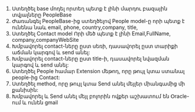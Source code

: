 1. Ստեղծել base մոդել որտեղ պետք է լինի մարդու բազային տվյալները PeopleBase <br>
2. Ժառանգել PeopleBase-ից ստեղծելով People model-ը որի պետք է ունենա նաև email, phone, country,company, title, <br>
3. Ստեղծել Contact model Որի մեծ պետք է լինի Email,FullName, company,companyWebSite <br>
4. Խմբավորել contact-ները ըստ սեռի, դասավորել ըստ տարիքի աճման կարգով և  send  անել: <br>
5. Խմբավորել contact-ները ըստ title-ի, դասավորել նվազման կարգով և send անել: <br>
6. Ստեղծել People համար  Extension մեթոդ, որը թույլ կտա ստանալ people-ից Contact: <br>
7. Ստեղծել method, որը թույլ կտա Send անել մեյլեր միանգամից մի քանիսին: <br>
8. Խմբավորել և Send անել մեյլ բոլորին ովքեր աշխատում են Օracle-ում և ունեն gmail <br>

